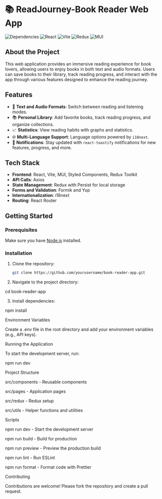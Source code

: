 

# 📚 ReadJourney-Book Reader Web App

![Dependencies](https://img.shields.io/badge/dependencies-up%20to%20date-262626?style=for-the-badge&color=1f1f1f)
![React](https://img.shields.io/badge/React-18.2.0-262626?style=for-the-badge&color=1f1f1f)
![Vite](https://img.shields.io/badge/Vite-4.4.5-262626?style=for-the-badge&color=1f1f1f)
![Redux](https://img.shields.io/badge/Redux-5.0.1-262626?style=for-the-badge&color=1f1f1f)
![MUI](https://img.shields.io/badge/MUI-6.1.2-262626?style=for-the-badge&color=1f1f1f)

## About the Project
This web application provides an immersive reading experience for book lovers, allowing users to enjoy books in both text and audio formats. Users can save books to their library, track reading progress, and interact with the app through various features designed to enhance the reading journey.

## Features
- 📖 **Text and Audio Formats**: Switch between reading and listening modes.
- 📚 **Personal Library**: Add favorite books, track reading progress, and organize collections.
- 📈 **Statistics**: View reading habits with graphs and statistics.
- 🌐 **Multi-Language Support**: Language options powered by `i18next`.
- 🔔 **Notifications**: Stay updated with `react-toastify` notifications for new features, progress, and more.

## Tech Stack
- **Frontend**: React, Vite, MUI, Styled Components, Redux Toolkit
- **API Calls**: Axios
- **State Management**: Redux with Persist for local storage
- **Forms and Validation**: Formik and Yup
- **Internationalization**: i18next
- **Routing**: React Router

## Getting Started

### Prerequisites
Make sure you have [Node.js](https://nodejs.org/) installed.

### Installation
1. Clone the repository:
   ```bash
   git clone https://github.com/yourusername/book-reader-app.git

2. Navigate to the project directory:

cd book-reader-app


3. Install dependencies:

npm install



Environment Variables

Create a .env file in the root directory and add your environment variables (e.g., API keys).

Running the Application

To start the development server, run:

npm run dev

Project Structure

src/components - Reusable components

src/pages - Application pages

src/redux - Redux setup

src/utils - Helper functions and utilities


Scripts

npm run dev - Start the development server

npm run build - Build for production

npm run preview - Preview the production build

npm run lint - Run ESLint

npm run format - Format code with Prettier


Contributing

Contributions are welcome! Please fork the repository and create a pull request.




